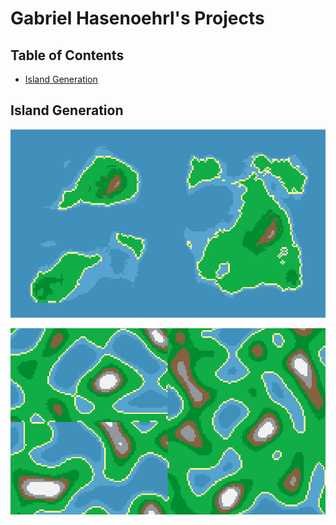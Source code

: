 # Gabriel Hasenoehrl's Projects
## Table of Contents
  - [Island Generation](#islandGeneration)

## Island Generation
![Alt Text](https://github.com/gabrielhasen/Portfolio/blob/master/misc/WorldGeneration_Finished.PNG)


![Alt Text](https://github.com/gabrielhasen/Portfolio/blob/master/misc/WorldGeneration.gif)
